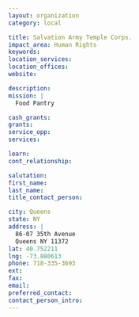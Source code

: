 ```yaml
---
layout: organization
category: local

title: Salvation Army Temple Corps.
impact_area: Human Rights
keywords: 
location_services: 
location_offices: 
website: 

description: 
mission: |
  Food Pantry

cash_grants: 
grants: 
service_opp: 
services: 

learn: 
cont_relationship: 

salutation: 
first_name: 
last_name: 
title_contact_person: 

city: Queens
state: NY
address: |
  86-07 35th Avenue     
  Queens NY 11372
lat: 40.752211
lng: -73.880613
phone: 718-335-3693
ext: 
fax: 
email: 
preferred_contact: 
contact_person_intro: 
---
```

